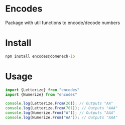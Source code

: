 # Encodes 
Package with util functions to encode/decode numbers

# Install 
```cmd
npm install encodes@domenech-io
```
# Usage 
```js
import {Letterize} from "encodes"
import {Numerize} from "encodes"

console.log(Letterize.From(26)); // Outputs "AA"
console.log(Letterize.From(701)); // Outputs "AAA"
console.log(Numerize.From("A")); // Outputs "AAA"
console.log(Numerize.From("AA")); // Outputs "AAA"

```

